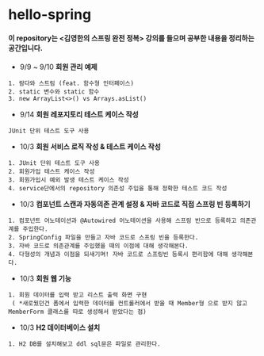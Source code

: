 # hello-spring 
#### 이 repository는 <김영한의 스프링 완전 정복> 강의를 들으며 공부한 내용을 정리하는 공간입니다.


* 9/9 ~ 9/10 **회원 관리 예제**
```
1. 람다와 스트림 (feat. 함수형 인터페이스)
2. static 변수와 static 함수
3. new ArrayList<>() vs Arrays.asList()
```

* 9/14 **회원 레포지토리 테스트 케이스 작성**
```
JUnit 단위 테스트 도구 사용
```

* 10/3 **회원 서비스 로직 작성 & 테스트 케이스 작성**
```
1. JUnit 단위 테스트 도구 사용
2. 회원가입 테스트 케이스 작성
3. 회원가입시 예외 발생 테스트 케이스 작성
4. service단에서의 repository 의존성 주입을 통해 정확한 테스트 코드 작성
```

* 10/3 **컴포넌트 스캔과 자동의존 관계 설정 & 자바 코드로 직접 스프링 빈 등록하기**
```
1. 컴포넌트 어노테이션과 @Autowired 어노테이션을 사용해 스프링 빈으로 등록하고 의존관계를 주입한다.
2. SpringConfig 파일을 만들고 자바 코드로 스프링 빈을 등록한다.
3. 자바 코드로 의존관계를 주입했을 때의 이점에 대해 생각해본다. 
4. 다형성의 개념과 이점을 되새기며! 자바 코드로 스프링빈 등록시 편리함에 대해 생각해본다. 
```

* 10/3 **회원 웹 기능**
```
1. 회원 데이터를 입력 받고 리스트 출력 화면 구현
 ( *새로웠던건 폼에서 입력한 데이터를 컨트롤러에서 받을 때 Member형 으로 받지 않고 MemberForm 클래스를 따로 생성해서 받았다는 점)
```

* 10/3 **H2 데이터베이스 설치**
```
1. H2 DB를 설치해보고 ddl sql문은 파일로 관리한다.
```
